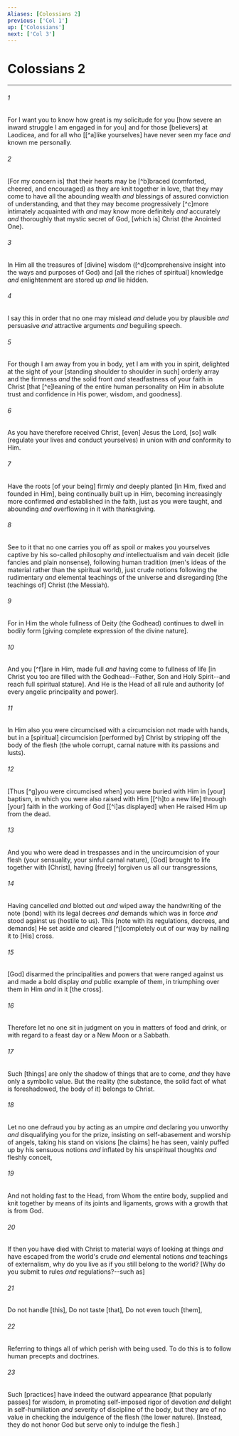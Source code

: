 ```yaml
---
Aliases: [Colossians 2]
previous: ['Col 1']
up: ['Colossians']
next: ['Col 3']
---
```

# Colossians 2

***














###### 1 






For I want you to know how great is my solicitude for you [how severe an inward struggle I am engaged in for you] and for those [believers] at Laodicea, and for all who [[^a]like yourselves] have never seen my face _and_ known me personally. 













###### 2 






[For my concern is] that their hearts may be [^b]braced (comforted, cheered, and encouraged) as they are knit together in love, that they may come to have all the abounding wealth _and_ blessings of assured conviction of understanding, and that they may become progressively [^c]more intimately acquainted with _and_ may know more definitely _and_ accurately _and_ thoroughly that mystic secret of God, [which is] Christ (the Anointed One). 













###### 3 






In Him all the treasures of [divine] wisdom ([^d]comprehensive insight into the ways and purposes of God) and [all the riches of spiritual] knowledge _and_ enlightenment are stored up _and_ lie hidden. 













###### 4 






I say this in order that no one may mislead _and_ delude you by plausible _and_ persuasive _and_ attractive arguments _and_ beguiling speech. 













###### 5 






For though I am away from you in body, yet I am with you in spirit, delighted at the sight of your [standing shoulder to shoulder in such] orderly array and the firmness _and_ the solid front _and_ steadfastness of your faith in Christ [that [^e]leaning of the entire human personality on Him in absolute trust and confidence in His power, wisdom, and goodness]. 













###### 6 






As you have therefore received Christ, [even] Jesus the Lord, [so] walk (regulate your lives and conduct yourselves) in union with _and_ conformity to Him. 













###### 7 






Have the roots [of your being] firmly _and_ deeply planted [in Him, fixed and founded in Him], being continually built up in Him, becoming increasingly more confirmed _and_ established in the faith, just as you were taught, and abounding _and_ overflowing in it with thanksgiving. 













###### 8 






See to it that no one carries you off as spoil _or_ makes you yourselves captive by his so-called philosophy _and_ intellectualism and vain deceit (idle fancies and plain nonsense), following human tradition (men's ideas of the material rather than the spiritual world), just crude notions following the rudimentary _and_ elemental teachings of the universe and disregarding [the teachings of] Christ (the Messiah). 













###### 9 






For in Him the whole fullness of Deity (the Godhead) continues to dwell in bodily form [giving complete expression of the divine nature]. 













###### 10 






And you [^f]are in Him, made full _and_ having come to fullness of life [in Christ you too are filled with the Godhead--Father, Son and Holy Spirit--and reach full spiritual stature]. And He is the Head of all rule and authority [of every angelic principality and power]. 













###### 11 






In Him also you were circumcised with a circumcision not made with hands, but in a [spiritual] circumcision [performed by] Christ by stripping off the body of the flesh (the whole corrupt, carnal nature with its passions and lusts). 













###### 12 






[Thus [^g]you were circumcised when] you were buried with Him in [your] baptism, in which you were also raised with Him [[^h]to a new life] through [your] faith in the working of God [[^i]as displayed] when He raised Him up from the dead. 













###### 13 






And you who were dead in trespasses and in the uncircumcision of your flesh (your sensuality, your sinful carnal nature), [God] brought to life together with [Christ], having [freely] forgiven us all our transgressions, 













###### 14 






Having cancelled _and_ blotted out _and_ wiped away the handwriting of the note (bond) with its legal decrees _and_ demands which was in force _and_ stood against us (hostile to us). This [note with its regulations, decrees, and demands] He set aside _and_ cleared [^j]completely out of our way by nailing it to [His] cross. 













###### 15 






[God] disarmed the principalities and powers that were ranged against us and made a bold display _and_ public example of them, in triumphing over them in Him _and_ in it [the cross]. 













###### 16 






Therefore let no one sit in judgment on you in matters of food and drink, or with regard to a feast day or a New Moon or a Sabbath. 













###### 17 






Such [things] are only the shadow of things that are to come, _and_ they have only a symbolic value. But the reality (the substance, the solid fact of what is foreshadowed, the body of it) belongs to Christ. 













###### 18 






Let no one defraud you by acting as an umpire _and_ declaring you unworthy _and_ disqualifying you for the prize, insisting on self-abasement and worship of angels, taking his stand on visions [he claims] he has seen, vainly puffed up by his sensuous notions _and_ inflated by his unspiritual thoughts _and_ fleshly conceit, 













###### 19 






And not holding fast to the Head, from Whom the entire body, supplied and knit together by means of its joints and ligaments, grows with a growth that is from God. 













###### 20 






If then you have died with Christ to material ways of looking at things _and_ have escaped from the world's crude _and_ elemental notions _and_ teachings of externalism, why do you live as if you still belong to the world? [Why do you submit to rules _and_ regulations?--such as] 













###### 21 






Do not handle [this], Do not taste [that], Do not even touch [them], 













###### 22 






Referring to things all of which perish with being used. To do this is to follow human precepts and doctrines. 













###### 23 






Such [practices] have indeed the outward appearance [that popularly passes] for wisdom, in promoting self-imposed rigor of devotion _and_ delight in self-humiliation _and_ severity of discipline of the body, but they are of no value in checking the indulgence of the flesh (the lower nature). [Instead, they do not honor God but serve only to indulge the flesh.]
